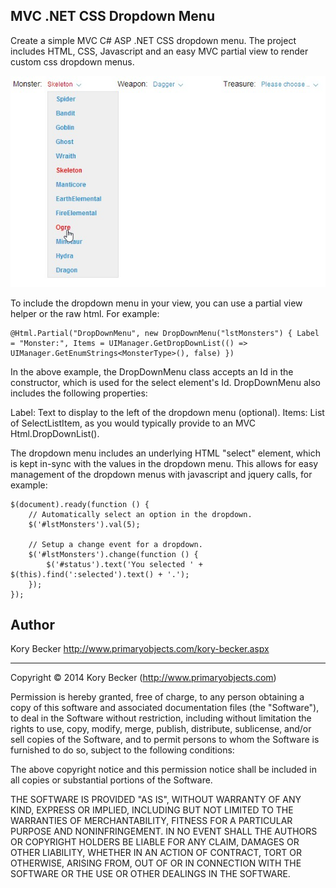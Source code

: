 MVC .NET CSS Dropdown Menu
--------

Create a simple MVC C# ASP .NET CSS dropdown menu. The project includes HTML, CSS, Javascript and an easy MVC partial view to render custom css dropdown menus.

![](screenshot.jpg)

To include the dropdown menu in your view, you can use a partial view helper or the raw html. For example:

```
@Html.Partial("DropDownMenu", new DropDownMenu("lstMonsters") { Label = "Monster:", Items = UIManager.GetDropDownList(() => UIManager.GetEnumStrings<MonsterType>(), false) })
```

In the above example, the DropDownMenu class accepts an Id in the constructor, which is used for the select element's Id. DropDownMenu also includes the following properties:

Label: Text to display to the left of the dropdown menu (optional).
Items: List of SelectListItem, as you would typically provide to an MVC Html.DropDownList().

The dropdown menu includes an underlying HTML "select" element, which is kept in-sync with the values in the dropdown menu. This allows for easy management of the dropdown menus with javascript and jquery calls, for example:

```
$(document).ready(function () {
	// Automatically select an option in the dropdown.
	$('#lstMonsters').val(5);

	// Setup a change event for a dropdown.
	$('#lstMonsters').change(function () {
		$('#status').text('You selected ' + $(this).find(':selected').text() + '.');
	});
});
```

## Author

Kory Becker
http://www.primaryobjects.com/kory-becker.aspx



---
Copyright © 2014 Kory Becker (http://www.primaryobjects.com)

Permission is hereby granted, free of charge, to any person obtaining a copy of this software and associated documentation files (the "Software"), to deal in the Software without restriction, including without limitation the rights to use, copy, modify, merge, publish, distribute, sublicense, and/or sell copies of the Software, and to permit persons to whom the Software is furnished to do so, subject to the following conditions:

The above copyright notice and this permission notice shall be included in all copies or substantial portions of the Software.

THE SOFTWARE IS PROVIDED "AS IS", WITHOUT WARRANTY OF ANY KIND, EXPRESS OR IMPLIED, INCLUDING BUT NOT LIMITED TO THE WARRANTIES OF MERCHANTABILITY, FITNESS FOR A PARTICULAR PURPOSE AND NONINFRINGEMENT. IN NO EVENT SHALL THE AUTHORS OR COPYRIGHT HOLDERS BE LIABLE FOR ANY CLAIM, DAMAGES OR OTHER LIABILITY, WHETHER IN AN ACTION OF CONTRACT, TORT OR OTHERWISE, ARISING FROM, OUT OF OR IN CONNECTION WITH THE SOFTWARE OR THE USE OR OTHER DEALINGS IN THE SOFTWARE.